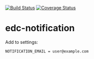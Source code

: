 [![Build Status](https://travis-ci.org/botswana-harvard/edc-notification.svg)](https://travis-ci.org/botswana-harvard/edc-notification) [![Coverage Status](https://coveralls.io/repos/botswana-harvard/edc-notification/badge.svg?branch=develop&service=github)](https://coveralls.io/github/botswana-harvard/edc-notification?branch=develop)

# edc-notification

Add to settings:

	NOTIFICATION_EMAIL = user@example.com
